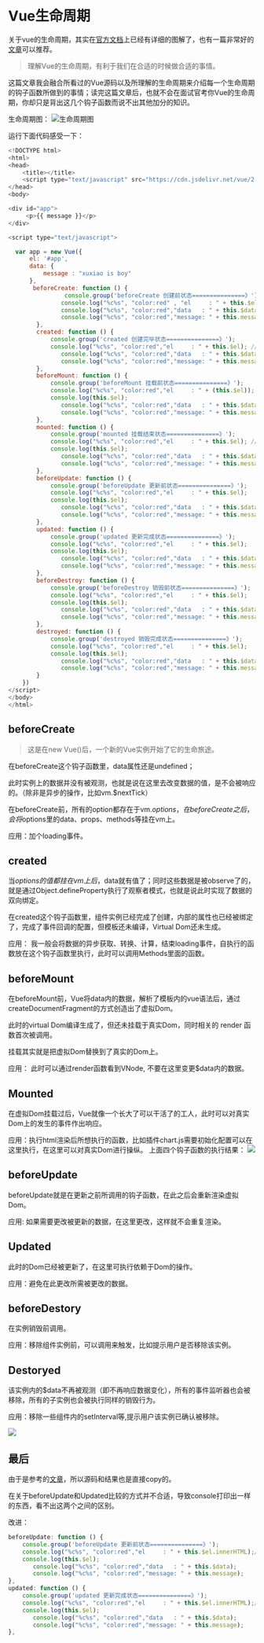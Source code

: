 # Vue生命周期

关于vue的生命周期，其实在[官方文档](https://cn.vuejs.org/v2/guide/instance.html#%E7%94%9F%E5%91%BD%E5%91%A8%E6%9C%9F%E5%9B%BE%E7%A4%BA)上已经有详细的图解了，也有一篇非常好的[文章](https://segmentfault.com/a/1190000008010666)可以推荐。

> 理解Vue的生命周期，有利于我们在合适的时候做合适的事情。

这篇文章我会融合所看过的Vue源码以及所理解的生命周期来介绍每一个生命周期的钩子函数所做到的事情；读完这篇文章后，也就不会在面试官考你Vue的生命周期，你却只是背出这几个钩子函数而说不出其他加分的知识。

生命周期图：
![生命周期图](https://cn.vuejs.org/images/lifecycle.png)

运行下面代码感受一下：

```js
<!DOCTYPE html>
<html>
<head>
    <title></title>
    <script type="text/javascript" src="https://cdn.jsdelivr.net/vue/2.1.3/vue.js"></script>
</head>
<body>

<div id="app">
     <p>{{ message }}</p>
</div>

<script type="text/javascript">

  var app = new Vue({
      el: '#app',
      data: {
          message : "xuxiao is boy"
      },
       beforeCreate: function () {
                console.group('beforeCreate 创建前状态===============》');
               console.log("%c%s", "color:red" , "el     : " + this.$el); //undefined
               console.log("%c%s", "color:red","data   : " + this.$data); //undefined
               console.log("%c%s", "color:red","message: " + this.message)  
        },
        created: function () {
            console.group('created 创建完毕状态===============》');
            console.log("%c%s", "color:red","el     : " + this.$el); //undefined
               console.log("%c%s", "color:red","data   : " + this.$data); //已被初始化
               console.log("%c%s", "color:red","message: " + this.message); //已被初始化
        },
        beforeMount: function () {
            console.group('beforeMount 挂载前状态===============》');
            console.log("%c%s", "color:red","el     : " + (this.$el)); //已被初始化
            console.log(this.$el);
               console.log("%c%s", "color:red","data   : " + this.$data); //已被初始化  
               console.log("%c%s", "color:red","message: " + this.message); //已被初始化  
        },
        mounted: function () {
            console.group('mounted 挂载结束状态===============》');
            console.log("%c%s", "color:red","el     : " + this.$el); //已被初始化
            console.log(this.$el);    
               console.log("%c%s", "color:red","data   : " + this.$data); //已被初始化
               console.log("%c%s", "color:red","message: " + this.message); //已被初始化
        },
        beforeUpdate: function () {
            console.group('beforeUpdate 更新前状态===============》');
            console.log("%c%s", "color:red","el     : " + this.$el);
            console.log(this.$el);   
               console.log("%c%s", "color:red","data   : " + this.$data);
               console.log("%c%s", "color:red","message: " + this.message);
        },
        updated: function () {
            console.group('updated 更新完成状态===============》');
            console.log("%c%s", "color:red","el     : " + this.$el);
            console.log(this.$el);
               console.log("%c%s", "color:red","data   : " + this.$data);
               console.log("%c%s", "color:red","message: " + this.message);
        },
        beforeDestroy: function () {
            console.group('beforeDestroy 销毁前状态===============》');
            console.log("%c%s", "color:red","el     : " + this.$el);
            console.log(this.$el);    
               console.log("%c%s", "color:red","data   : " + this.$data);
               console.log("%c%s", "color:red","message: " + this.message);
        },
        destroyed: function () {
            console.group('destroyed 销毁完成状态===============》');
            console.log("%c%s", "color:red","el     : " + this.$el);
            console.log(this.$el);  
               console.log("%c%s", "color:red","data   : " + this.$data);
               console.log("%c%s", "color:red","message: " + this.message)
        }
    })
</script>
</body>
</html>
```
## beforeCreate

> 这是在new Vue()后，一个新的Vue实例开始了它的生命旅途。

在beforeCreate这个钩子函数里，data属性还是undefined；

此时实例上的数据并没有被观测，也就是说在这里去改变数据的值，是不会被响应的。（除非是异步的操作，比如vm.$nextTick）

在beforeCreate前，所有的option都存在于vm.$options，在beforeCreate之后，会将$options里的data、props、methods等挂在vm上。

应用：加个loading事件。
## created

当$options的值都挂在vm上后，$data就有值了；同时这些数据是被observe了的，就是通过Object.defineProperty执行了观察者模式，也就是说此时实现了数据的双向绑定。

在created这个钩子函数里，组件实例已经完成了创建，内部的属性也已经被绑定了，完成了事件回调的配置，但模板还未编译，Virtual Dom还未生成。

应用： 我一般会将数据的异步获取、转换、计算，结束loading事件，自执行的函数放在这个钩子函数里执行，此时可以调用Methods里面的函数。
## beforeMount

在beforeMount前，Vue将data内的数据，解析了模板内的vue语法后，通过createDocumentFragment的方式创造出了虚拟Dom。

此时的virtual Dom编译生成了，但还未挂载于真实Dom，同时相关的 render 函数首次被调用。

挂载其实就是把虚拟Dom替换到了真实的Dom上。

应用： 此时可以通过render函数看到VNode, 不要在这里变更$data内的数据。
## Mounted

在虚拟Dom挂载过后，Vue就像一个长大了可以干活了的工人，此时可以对真实Dom上的发生的事件作出响应。

应用：执行html渲染后所想执行的函数，比如插件chart.js需要初始化配置可以在这里执行，在这里可以对真实Dom进行操纵。
上面四个钩子函数的执行结果：
![](https://sfault-image.b0.upaiyun.com/130/248/1302481017-586cddaf83195_articlex)
## beforeUpdate

beforeUpdate就是在更新之前所调用的钩子函数，在此之后会重新渲染虚拟Dom。

应用: 如果需要更改被更新的数据，在这里更改，这样就不会重复渲染。

## Updated

此时的Dom已经被更新了，在这里可执行依赖于Dom的操作。

应用：避免在此更改所需被更改的数据。

## beforeDestory
在实例销毁前调用。

应用：移除组件实例前，可以调用来触发，比如提示用户是否移除该实例。

## Destoryed

该实例内的$data不再被观测（即不再响应数据变化），所有的事件监听器也会被移除，所有的子实例也会被执行同样的销毁行为。

应用：移除一些组件内的setInterval等,提示用户该实例已确认被移除。

![](https://sfault-image.b0.upaiyun.com/396/155/3961550519-586ce0cb13de2_articlex)

## 最后

由于是参考的[文章](https://segmentfault.com/a/1190000008010666)，所以源码和结果也是直接copy的。

在关于beforeUpdate和Updated比较的方式并不合适，导致console打印出一样的东西，看不出这两个之间的区别。

改进：
```js
beforeUpdate: function () {
    console.group('beforeUpdate 更新前状态===============》');
    console.log("%c%s", "color:red","el     : " + this.$el.innerHTML);// el     : <p>xuxiao is1 boy</p>
    console.log(this.$el);
       console.log("%c%s", "color:red","data   : " + this.$data);
       console.log("%c%s", "color:red","message: " + this.message);
},
updated: function () {
    console.group('updated 更新完成状态===============》');
    console.log("%c%s", "color:red","el     : " + this.$el.innerHTML);// el     : <p>new message</p>
    console.log(this.$el);
       console.log("%c%s", "color:red","data   : " + this.$data);
       console.log("%c%s", "color:red","message: " + this.message);
},
```
